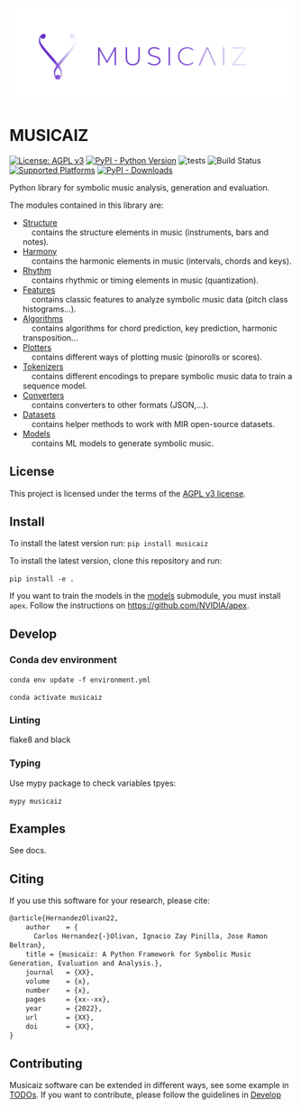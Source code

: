 ![plot](docs/images/logo_rectangle.png?raw=true)

# MUSICAIZ

[![License: AGPL v3](https://img.shields.io/badge/License-AGPL_v3-blue.svg)](https://www.gnu.org/licenses/agpl-3.0)
[![PyPI - Python Version](https://img.shields.io/pypi/pyversions/musicaiz)](https://pypi.org/project/musicaiz)
![tests](https://github.com/carlosholivan/musicaiz/actions/workflows/pytest.yml/badge.svg)
![Build Status](https://github.com/carlosholivan/musicaiz/actions/workflows/coverage.yml/badge.svg)
[![Supported Platforms](https://img.shields.io/badge/platforms-macOS%20%7C%20Windows%20%7C%20Linux-green)](https://pypi.org/project/musanalysis)
[![PyPI - Downloads](https://img.shields.io/pypi/dm/musicaiz)](https://pypistats.org/packages/musicaiz)

Python library for symbolic music analysis, generation and evaluation.


The modules contained in this library are:

- [Structure](musicaiz/structure/)<br/>
&nbsp;&nbsp;&nbsp;&nbsp;contains the structure elements in music (instruments, bars and notes).
- [Harmony](musicaiz/harmony/)<br/>
&nbsp;&nbsp;&nbsp;&nbsp;contains the harmonic elements in music (intervals, chords and keys).
- [Rhythm](musicaiz/rhythm/)<br/>
&nbsp;&nbsp;&nbsp;&nbsp;contains rhythmic or timing elements in music (quantization).
- [Features](musicaiz/features/)<br/>
&nbsp;&nbsp;&nbsp;&nbsp;contains classic features to analyze symbolic music data (pitch class histograms...).
- [Algorithms](musicaiz/algorithms/)<br/>
&nbsp;&nbsp;&nbsp;&nbsp;contains algorithms for chord prediction, key prediction, harmonic transposition...
- [Plotters](musicaiz/plotters/)<br/>
&nbsp;&nbsp;&nbsp;&nbsp;contains different ways of plotting music (pinorolls or scores).
- [Tokenizers](musicaiz/tokenizers/)<br/>
&nbsp;&nbsp;&nbsp;&nbsp;contains different encodings to prepare symbolic music data to train a sequence model.
- [Converters](musicaiz/harmony/)<br/>
&nbsp;&nbsp;&nbsp;&nbsp;contains converters to other formats (JSON,...).
- [Datasets](musicaiz/datasets/)<br/>
&nbsp;&nbsp;&nbsp;&nbsp;contains helper methods to work with MIR open-source datasets.
- [Models](musicaiz/models/)<br/>
&nbsp;&nbsp;&nbsp;&nbsp;contains ML models to generate symbolic music.

## License

This project is licensed under the terms of the [AGPL v3 license](LICENSE).


## Install

To install the latest version run: `pip install musicaiz`

To install the latest version, clone this repository and run:

`pip install -e .`

If you want to train the models in the [models](musicaiz/models/) submodule, you must install `apex`. Follow the instructions on https://github.com/NVIDIA/apex.


## Develop

### Conda dev environment

`conda env update -f environment.yml`

`conda activate musicaiz`

### Linting

flake8 and black

### Typing

Use mypy package to check variables tpyes:

`mypy musicaiz`

## Examples

See docs.

## Citing

If you use this software for your research, please cite:

````
@article{HernandezOlivan22,
    author    = {
      Carlos Hernandez{-}Olivan, Ignacio Zay Pinilla, Jose Ramon Beltran},
    title = {musicaiz: A Python Framework for Symbolic Music Generation, Evaluation and Analysis.},
    journal   = {XX},
    volume    = {x},
    number    = {x},
    pages     = {xx--xx},
    year      = {2022},
    url       = {XX},
    doi       = {XX},
}
````

## Contributing

Musicaiz software can be extended in different ways, see some example in [TODOs](TODOs.md). If you want to contribute, please follow the guidelines in [Develop](##Develop)
